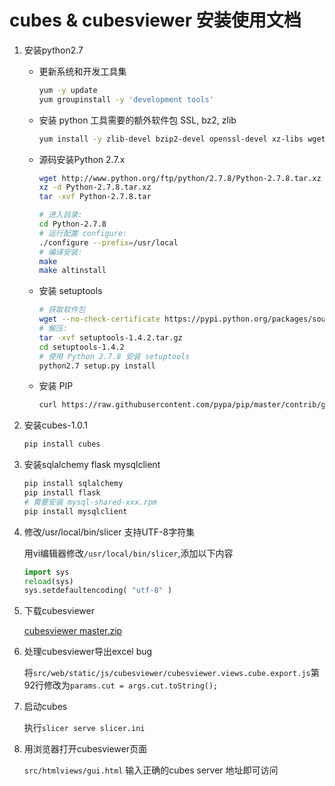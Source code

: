 # cubes & cubesviewer 安装使用文档

1. 安装python2.7
    * 更新系统和开发工具集
    
        ```bash
        yum -y update
        yum groupinstall -y 'development tools'
        ```
    * 安装 python 工具需要的额外软件包 SSL, bz2, zlib
    
        ```bash
        yum install -y zlib-devel bzip2-devel openssl-devel xz-libs wget
        ```
    * 源码安装Python 2.7.x
    
    
        ```bash
        wget http://www.python.org/ftp/python/2.7.8/Python-2.7.8.tar.xz
        xz -d Python-2.7.8.tar.xz
        tar -xvf Python-2.7.8.tar
        
        # 进入目录:
        cd Python-2.7.8
        # 运行配置 configure:
        ./configure --prefix=/usr/local
        # 编译安装:
        make
        make altinstall
        ```
    * 安装 setuptools
    
    
        ```bash
        # 获取软件包
        wget --no-check-certificate https://pypi.python.org/packages/source/s/setuptools/setuptools-1.4.2.tar.gz
        # 解压:
        tar -xvf setuptools-1.4.2.tar.gz
        cd setuptools-1.4.2
        # 使用 Python 2.7.8 安装 setuptools
        python2.7 setup.py install
        ```
    * 安装 PIP
    
        ```bash
        curl https://raw.githubusercontent.com/pypa/pip/master/contrib/get-pip.py | python2.7 -
        ```
2. 安装cubes-1.0.1

    ```bash
    pip install cubes
	```
3. 安装sqlalchemy flask mysqlclient

    ```bash
    pip install sqlalchemy
    pip install flask
    # 需要安装 mysql-shared-xxx.rpm
    pip install mysqlclient
    ```
4. 修改/usr/local/bin/slicer 支持UTF-8字符集

    用vi编辑器修改`/usr/local/bin/slicer`,添加以下内容
    ```python
    import sys
    reload(sys)
    sys.setdefaultencoding( "utf-8" )
    ```
5. 下载cubesviewer

    [cubesviewer master.zip](https://github.com/jjmontesl/cubesviewer/archive/master.zip) 
6. 处理cubesviewer导出excel bug

    将`src/web/static/js/cubesviewer/cubesviewer.views.cube.export.js`第92行修改为`params.cut = args.cut.toString();`
    
7. 启动cubes

    执行`slicer serve slicer.ini`
8. 用浏览器打开cubesviewer页面

    `src/htmlviews/gui.html` 输入正确的cubes server 地址即可访问